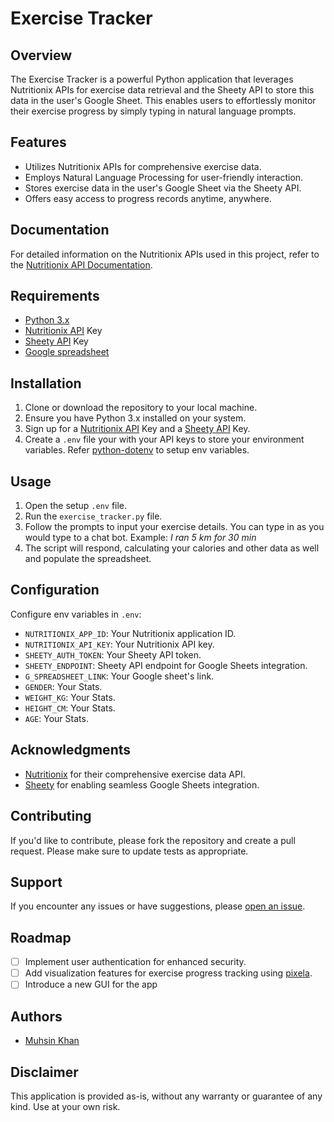 # Exercise Tracker

## Overview

The Exercise Tracker is a powerful Python application that leverages Nutritionix APIs for exercise data retrieval and the Sheety API to store this data in the user's Google Sheet. This enables users to effortlessly monitor their exercise progress by simply typing in natural language prompts.

## Features

- Utilizes Nutritionix APIs for comprehensive exercise data.
- Employs Natural Language Processing for user-friendly interaction.
- Stores exercise data in the user's Google Sheet via the Sheety API.
- Offers easy access to progress records anytime, anywhere.

## Documentation

For detailed information on the Nutritionix APIs used in this project, refer to the [Nutritionix API Documentation](https://developer.nutritionix.com/docs).

## Requirements

- [Python 3.x]()
- [Nutritionix API](https://developer.nutritionix.com/docs) Key
- [Sheety API](https://sheety.co/) Key
- [Google spreadsheet](https://docs.google.com/spreadsheets/create)

## Installation

1. Clone or download the repository to your local machine.
2. Ensure you have Python 3.x installed on your system.
3. Sign up for a [Nutritionix API](https://developer.nutritionix.com/docs) Key and a [Sheety API](https://sheety.co/) Key.
4. Create a `.env` file your with your API keys to store your environment variables.
Refer [python-dotenv](https://pypi.org/project/python-dotenv/) to setup env variables.

## Usage

1. Open the setup `.env` file.
2. Run the `exercise_tracker.py` file.
3. Follow the prompts to input your exercise details. You can type in as you would type to a chat bot.
Example: *I ran 5 km for 30 min*
4. The script will respond, calculating your calories and other data as well and populate the spreadsheet.

## Configuration

Configure env variables in `.env`:

- `NUTRITIONIX_APP_ID`: Your Nutritionix application ID.
- `NUTRITIONIX_API_KEY`: Your Nutritionix API key.
- `SHEETY_AUTH_TOKEN`: Your Sheety API token.
- `SHEETY_ENDPOINT`: Sheety API endpoint for Google Sheets integration.
- `G_SPREADSHEET_LINK`: Your Google sheet's link.
- `GENDER`: Your Stats.
- `WEIGHT_KG`: Your Stats.
- `HEIGHT_CM`: Your Stats.
- `AGE`: Your Stats.

## Acknowledgments

- [Nutritionix](https://developer.nutritionix.com/docs) for their comprehensive exercise data API.
- [Sheety](https://sheety.co/) for enabling seamless Google Sheets integration.

## Contributing

If you'd like to contribute, please fork the repository and create a pull request. Please make sure to update tests as appropriate.

## Support

If you encounter any issues or have suggestions, please [open an issue](https://github.com/yourusername/exercise-tracker/issues).

## Roadmap

- [ ] Implement user authentication for enhanced security.
- [ ] Add visualization features for exercise progress tracking using [pixela](https://pixe.la/).
- [ ] Introduce a new GUI for the app

## Authors

- [Muhsin Khan](https://github.com/muhzinkhan)

## Disclaimer

This application is provided as-is, without any warranty or guarantee of any kind. Use at your own risk.
